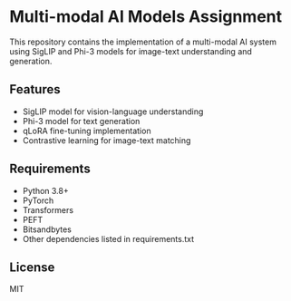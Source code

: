 # Multi-modal AI Models Assignment

This repository contains the implementation of a multi-modal AI system using SigLIP and Phi-3 models for image-text understanding and generation.


## Features

- SigLIP model for vision-language understanding
- Phi-3 model for text generation
- qLoRA fine-tuning implementation
- Contrastive learning for image-text matching



## Requirements

- Python 3.8+
- PyTorch
- Transformers
- PEFT
- Bitsandbytes
- Other dependencies listed in requirements.txt

## License

MIT